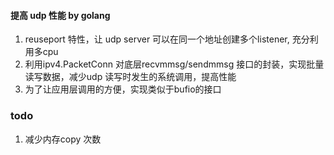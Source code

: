 ####  提高 udp 性能 by golang
1. reuseport 特性，让 udp server 可以在同一个地址创建多个listener, 充分利用多cpu
2. 利用ipv4.PacketConn 对底层recvmmsg/sendmmsg 接口的封装，实现批量读写数据，减少udp 读写时发生的系统调用，提高性能
3. 为了让应用层调用的方便，实现类似于bufio的接口

### todo
1. 减少内存copy 次数